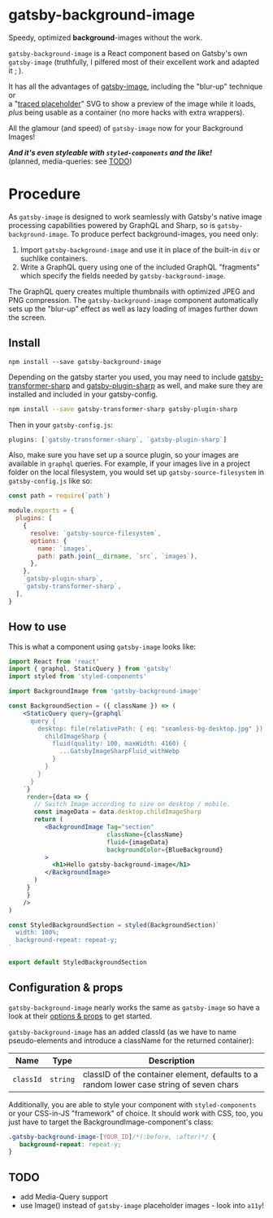 # gatsby-background-image

Speedy, optimized **background**-images without the work.

`gatsby-background-image` is a React component based on Gatsby's own `gatsby-image`
(truthfully, I pilfered most of their excellent work and adapted it ; ).

It has all the advantages of [gatsby-image](https://github.com/gatsbyjs/gatsby/tree/master/packages/gatsby-image),
including the "blur-up" technique or  
a "[traced placeholder](https://github.com/gatsbyjs/gatsby/issues/2435)"
SVG to show a preview of the image while it loads,   
*plus* being usable as a container (no more hacks with extra wrappers).

All the glamour (and speed) of `gatsby-image` now for your Background Images!

___And it's even styleable with `styled-components` and the like!___   
(planned, media-queries: see [TODO](#todo))

# Procedure

As `gatsby-image` is designed to work seamlessly with Gatsby's native image
processing capabilities powered by GraphQL and Sharp, so is `gatsby-background-image`. 
To produce perfect background-images, you need only:

1. Import `gatsby-background-image` and use it in place of the built-in `div`
   or suchlike containers. 
2. Write a GraphQL query using one of the included GraphQL "fragments"
   which specify the fields needed by `gatsby-background-image`.

The GraphQL query creates multiple thumbnails with optimized JPEG and PNG
compression. The `gatsby-background-image` component automatically sets up the 
"blur-up" effect as well as lazy loading of images further down the screen.

## Install

`npm install --save gatsby-background-image`

Depending on the gatsby starter you used, you may need to include [gatsby-transformer-sharp](/packages/gatsby-transformer-sharp/) and [gatsby-plugin-sharp](/packages/gatsby-plugin-sharp/) as well, and make sure they are installed and included in your gatsby-config.

```bash
npm install --save gatsby-transformer-sharp gatsby-plugin-sharp
```

Then in your `gatsby-config.js`:

```js
plugins: [`gatsby-transformer-sharp`, `gatsby-plugin-sharp`]
```

Also, make sure you have set up a source plugin, so your images are available in `graphql` queries. For example, if your images live in a project folder on the local filesystem, you would set up `gatsby-source-filesystem` in `gatsby-config.js` like so:

```js
const path = require(`path`)

module.exports = {
  plugins: [
    {
      resolve: `gatsby-source-filesystem`,
      options: {
        name: `images`,
        path: path.join(__dirname, `src`, `images`),
      },
    },
    `gatsby-plugin-sharp`,
    `gatsby-transformer-sharp`,
  ],
}
```

## How to use

This is what a component using `gatsby-image` looks like:

```jsx
import React from 'react'
import { graphql, StaticQuery } from 'gatsby'
import styled from 'styled-components'

import BackgroundImage from 'gatsby-background-image'

const BackgroundSection = ({ className }) => (
    <StaticQuery query={graphql`
      query {
        desktop: file(relativePath: { eq: "seamless-bg-desktop.jpg" }) {
          childImageSharp {
            fluid(quality: 100, maxWidth: 4160) {
              ...GatsbyImageSharpFluid_withWebp
            }
          }
        }
      }
    `}
     render={data => {
       // Switch Image according to size on desktop / mobile.
       const imageData = data.desktop.childImageSharp
       return (
          <BackgroundImage Tag="section"
                           className={className}
                           fluid={imageData}
                           backgroundColor={BlueBackground}
          >
            <h1>Hello gatsby-background-image</h1>
          </BackgroundImage>
       )
     }
     }
    />
)

const StyledBackgroundSection = styled(BackgroundSection)`
  width: 100%;
  background-repeat: repeat-y;
`

export default StyledBackgroundSection

```

## Configuration & props

`gatsby-background-image` nearly works the same as `gatsby-image` so have a look
at their [options & props](https://github.com/gatsbyjs/gatsby/tree/master/packages/gatsby-image#two-types-of-responsive-images)
to get started.

`gatsby-background-image` has an added classId (as we have to name
pseudo-elements and introduce a className for the returned container):

| Name                   | Type                | Description                                                                                                                 |
| ---------------------- | ------------------- | --------------------------------------------------------------------------------------------------------------------------- |
| `classId`              | `string`            | classID of the container element, defaults to a random lower case string of seven chars                                          |

Additionally, you are able to style your component with `styled-components` or
your CSS-in-JS "framework" of choice. It should work with CSS, too, you just
have to target the BackgroundImage-component's class:

```css
.gatsby-background-image-[YOUR_ID]/*(:before, :after)*/ {
   background-repeat: repeat-y;
}
```

## TODO

* add Media-Query support
* use Image() instead of `gatsby-image` placeholder images - look into `a11y`!

